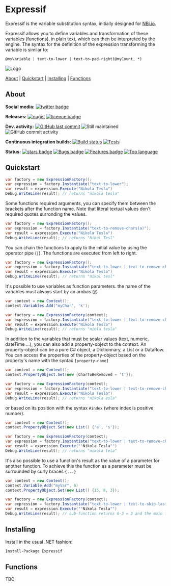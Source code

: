 # Expressif
Expressif is the variable substitution syntax, initially designed for [NBi.io](https://www.nbi.io).

Expressif allows you to define variables and transformation of these variables (functions), in plain text, which can then be interpreted by the engine. The syntax for the definition of the expression transforming the variable is similar to:

```
@myVariable | text-to-lower | text-to-pad-right(@myCount, *)
```

![Logo](https://github.com/Seddryck/nbi/raw/misc/icon/expressif-icon-256.png)

[About][] | [Quickstart][] | [Installing][] | [Functions][]

[About]: #about (About)
[Quickstart]: #quickstart (Quickstart)
[Installing]: #installing (Installing)
[Functions]: #functions (Functions)

## About

**Social media:**
[![twitter badge](https://img.shields.io/badge/twitter%20Expressif-@Seddryck-blue.svg?style=flat&logo=twitter)](https://twitter.com/Seddryck)

**Releases:** [![nuget](https://img.shields.io/nuget/v/Expressif.svg)](https://www.nuget.org/packages/Expressif/)<!-- [![GitHub Release Date](https://img.shields.io/github/release-date/seddryck/Expressif.svg)](https://github.com/Seddryck/Expressif/releases/latest) --> [![licence badge](https://img.shields.io/badge/License-Apache%202.0-yellow.svg)](https://github.com/Seddryck/Expressif/blob/master/LICENSE)
<!-- [![FOSSA Status](https://app.fossa.com/api/projects/git%2Bgithub.com%2FSeddryck%2FExpressif.svg?type=shield)](https://app.fossa.com/projects/git%2Bgithub.com%2FSeddryck%2FExpressif?ref=badge_shield) -->

**Dev. activity:** [![GitHub last commit](https://img.shields.io/github/last-commit/Seddryck/Expressif.svg)](https://github.com/Seddryck/Expressif/commits)
![Still maintained](https://img.shields.io/maintenance/yes/2022.svg)
![GitHub commit activity](https://img.shields.io/github/commit-activity/y/Seddryck/Expressif)

**Continuous integration builds:** [![Build status](https://ci.appveyor.com/api/projects/status/k26u1sesu2tt9pgl?svg=true)](https://ci.appveyor.com/project/Seddryck/Expressif/)
[![Tests](https://img.shields.io/appveyor/tests/seddryck/Expressif.svg)](https://ci.appveyor.com/project/Seddryck/Expressif/build/tests)

**Status:** [![stars badge](https://img.shields.io/github/stars/Seddryck/Expressif.svg)](https://github.com/Seddryck/Expressif/stargazers)
[![Bugs badge](https://img.shields.io/github/issues/Seddryck/Expressif/bug.svg?color=red&label=Bugs)](https://github.com/Seddryck/Expressif/issues?utf8=%E2%9C%93&q=is:issue+is:open+label:bug+)
[![Features badge](https://img.shields.io/github/issues/seddryck/Expressif/new-feature.svg?color=purple&label=Feature%20requests)](https://github.com/Seddryck/Expressif/issues?utf8=%E2%9C%93&q=is:issue+is:open+label:new-feature+)
[![Top language](https://img.shields.io/github/languages/top/seddryck/Expressif.svg)](https://github.com/Seddryck/Expressif/search?l=C%23)

## Quickstart

```csharp
var factory = new ExpressionFactory();
var expression = factory.Instantiate("text-to-lower");
var result = expression.Execute("Nikola Tesla")
Debug.WriteLine(result); // returns "nikola tesla"
```

Some functions required arguments, you can specify them between the brackets after the function name. Note that literal textual values don't required quotes surronding the values.

```csharp
var factory = new ExpressionFactory();
var expression = factory.Instantiate("text-to-remove-chars(a)");
var result = expression.Execute("Nikola Tesla")
Debug.WriteLine(result); // returns "Nikol Tesl"
```

You can chain the functions to apply to the initial value by using the operator pipe (`|`). The functions are executed from left to right.

```csharp
var factory = new ExpressionFactory();
var expression = factory.Instantiate("text-to-lower | text-to-remove-chars(a)");
var result = expression.Execute("Nikola Tesla")
Debug.WriteLine(result); // returns "nikol tesl"
```

It's possible to use variables as function parameters. the name of the variables must always start by an arobas (`@`)

```csharp
var context = new Context();
context.Variables.Add("myChar", 'k');

var factory = new ExpressionFactory(context);
var expression = factory.Instantiate("text-to-lower | text-to-remove-chars(@myChar)");
var result = expression.Execute("Nikola Tesla")
Debug.WriteLine(result); // returns "niola tesla"
```

In addition to the variables that must be scalar values (text, numeric, dateTime ...), you can also add a property-object to the context. An property-object can be a pure C# object, a Dictionnary, a List or a DataRow. You can access the properties of the property-object based on the property's name with the syntax `[property-name]`

```csharp
var context = new Context();
context.PropertyObject.Set(new {CharToBeRemoved = 't'});

var factory = new ExpressionFactory(context);
var expression = factory.Instantiate("text-to-lower | text-to-remove-chars([CharToBeRemoved])");
var result = expression.Execute("Nikola Tesla")
Debug.WriteLine(result); // returns "nikola esla"
```

or based on its position with the syntax `#index` (where index is positive number).

```csharp
var context = new Context();
context.PropertyObject.Set(new List() {'e', 's'});

var factory = new ExpressionFactory(context);
var expression = factory.Instantiate("text-to-lower | text-to-remove-chars(#1)");
var result = expression.Execute(""Nikola Tesla"")
Debug.WriteLine(result); // returns "nikola tela"
```

It's also possible to use a function's result as the value of a parameter for another function. To achieve this the function as a parameter must be surrounded by curly braces `{...}`

```csharp
var context = new Context();
context.Variable.Add("myVar", 6)
context.PropertyObject.Set(new List() {15, 8, 3});

var factory = new ExpressionFactory(context);
var expression = factory.Instantiate("text-to-lower | text-to-skip-last-chars( {@myVar | numeric-to-subtract(#2) }));
var result = expression.Execute(""Nikola Tesla"")
Debug.WriteLine(result); // sub-function returns 6-3 = 3 and the main function returns "nikola te"
```

## Installing

Install in the usual .NET fashion:

```sh
Install-Package Expressif
```

## Functions

TBC